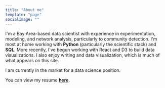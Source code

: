 ```yaml
---
title: "About me"
template: "page"
socialImage: ""
---
```


I'm a Bay Area-based data scientist with  experience in experimentation, modeling, and network analysis, particularly to community detection. I'm most at home working with **Python** (particularly the scientific stack) and **SQL**. More recently, I've begun working with React and D3 to build data visualizations. I also enjoy writing and data visualization, which is much of what appears on this site.

I am currently in the market for a data science position.

You can view my resume [**here**](https://macrane22.github.io/resume/matthew_crane_resume.pdf).